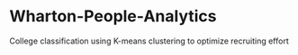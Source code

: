 # Wharton-People-Analytics
College classification using K-means clustering to optimize recruiting effort
